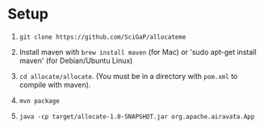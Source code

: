 Setup
======

1. `git clone https://github.com/SciGaP/allocateme`

2. Install maven with `brew install maven` (for Mac) or 'sudo apt-get install maven' (for Debian/Ubuntu Linux)

3. `cd allocate/allocate`. (You must be in a directory with `pom.xml` to compile with maven).

4. `mvn package`

5. `java -cp target/allocate-1.0-SNAPSHOT.jar org.apache.airavata.App`
